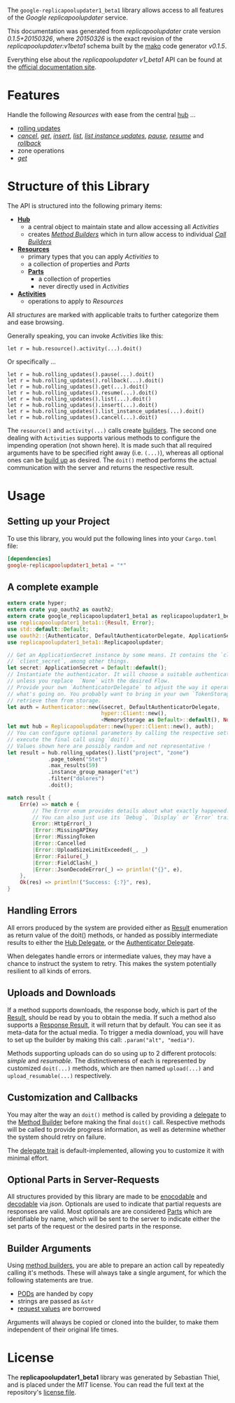 <!---
DO NOT EDIT !
This file was generated automatically from 'src/mako/api/README.md.mako'
DO NOT EDIT !
-->
The `google-replicapoolupdater1_beta1` library allows access to all features of the *Google replicapoolupdater* service.

This documentation was generated from *replicapoolupdater* crate version *0.1.5+20150326*, where *20150326* is the exact revision of the *replicapoolupdater:v1beta1* schema built by the [mako](http://www.makotemplates.org/) code generator *v0.1.5*.

Everything else about the *replicapoolupdater* *v1_beta1* API can be found at the
[official documentation site](https://cloud.google.com/compute/docs/instance-groups/manager/#applying_rolling_updates_using_the_updater_service).
# Features

Handle the following *Resources* with ease from the central [hub](http://byron.github.io/google-apis-rs/google_replicapoolupdater1_beta1/struct.Replicapoolupdater.html) ... 

* [rolling updates](http://byron.github.io/google-apis-rs/google_replicapoolupdater1_beta1/struct.RollingUpdate.html)
 * [*cancel*](http://byron.github.io/google-apis-rs/google_replicapoolupdater1_beta1/struct.RollingUpdateCancelCall.html), [*get*](http://byron.github.io/google-apis-rs/google_replicapoolupdater1_beta1/struct.RollingUpdateGetCall.html), [*insert*](http://byron.github.io/google-apis-rs/google_replicapoolupdater1_beta1/struct.RollingUpdateInsertCall.html), [*list*](http://byron.github.io/google-apis-rs/google_replicapoolupdater1_beta1/struct.RollingUpdateListCall.html), [*list instance updates*](http://byron.github.io/google-apis-rs/google_replicapoolupdater1_beta1/struct.RollingUpdateListInstanceUpdateCall.html), [*pause*](http://byron.github.io/google-apis-rs/google_replicapoolupdater1_beta1/struct.RollingUpdatePauseCall.html), [*resume*](http://byron.github.io/google-apis-rs/google_replicapoolupdater1_beta1/struct.RollingUpdateResumeCall.html) and [*rollback*](http://byron.github.io/google-apis-rs/google_replicapoolupdater1_beta1/struct.RollingUpdateRollbackCall.html)
* zone operations
 * [*get*](http://byron.github.io/google-apis-rs/google_replicapoolupdater1_beta1/struct.ZoneOperationGetCall.html)




# Structure of this Library

The API is structured into the following primary items:

* **[Hub](http://byron.github.io/google-apis-rs/google_replicapoolupdater1_beta1/struct.Replicapoolupdater.html)**
    * a central object to maintain state and allow accessing all *Activities*
    * creates [*Method Builders*](http://byron.github.io/google-apis-rs/google_replicapoolupdater1_beta1/trait.MethodsBuilder.html) which in turn
      allow access to individual [*Call Builders*](http://byron.github.io/google-apis-rs/google_replicapoolupdater1_beta1/trait.CallBuilder.html)
* **[Resources](http://byron.github.io/google-apis-rs/google_replicapoolupdater1_beta1/trait.Resource.html)**
    * primary types that you can apply *Activities* to
    * a collection of properties and *Parts*
    * **[Parts](http://byron.github.io/google-apis-rs/google_replicapoolupdater1_beta1/trait.Part.html)**
        * a collection of properties
        * never directly used in *Activities*
* **[Activities](http://byron.github.io/google-apis-rs/google_replicapoolupdater1_beta1/trait.CallBuilder.html)**
    * operations to apply to *Resources*

All *structures* are marked with applicable traits to further categorize them and ease browsing.

Generally speaking, you can invoke *Activities* like this:

```Rust,ignore
let r = hub.resource().activity(...).doit()
```

Or specifically ...

```ignore
let r = hub.rolling_updates().pause(...).doit()
let r = hub.rolling_updates().rollback(...).doit()
let r = hub.rolling_updates().get(...).doit()
let r = hub.rolling_updates().resume(...).doit()
let r = hub.rolling_updates().list(...).doit()
let r = hub.rolling_updates().insert(...).doit()
let r = hub.rolling_updates().list_instance_updates(...).doit()
let r = hub.rolling_updates().cancel(...).doit()
```

The `resource()` and `activity(...)` calls create [builders][builder-pattern]. The second one dealing with `Activities` 
supports various methods to configure the impending operation (not shown here). It is made such that all required arguments have to be 
specified right away (i.e. `(...)`), whereas all optional ones can be [build up][builder-pattern] as desired.
The `doit()` method performs the actual communication with the server and returns the respective result.

# Usage

## Setting up your Project

To use this library, you would put the following lines into your `Cargo.toml` file:

```toml
[dependencies]
google-replicapoolupdater1_beta1 = "*"
```

## A complete example

```Rust
extern crate hyper;
extern crate yup_oauth2 as oauth2;
extern crate google_replicapoolupdater1_beta1 as replicapoolupdater1_beta1;
use replicapoolupdater1_beta1::{Result, Error};
use std::default::Default;
use oauth2::{Authenticator, DefaultAuthenticatorDelegate, ApplicationSecret, MemoryStorage};
use replicapoolupdater1_beta1::Replicapoolupdater;

// Get an ApplicationSecret instance by some means. It contains the `client_id` and 
// `client_secret`, among other things.
let secret: ApplicationSecret = Default::default();
// Instantiate the authenticator. It will choose a suitable authentication flow for you, 
// unless you replace  `None` with the desired Flow.
// Provide your own `AuthenticatorDelegate` to adjust the way it operates and get feedback about 
// what's going on. You probably want to bring in your own `TokenStorage` to persist tokens and
// retrieve them from storage.
let auth = Authenticator::new(&secret, DefaultAuthenticatorDelegate,
                              hyper::Client::new(),
                              <MemoryStorage as Default>::default(), None);
let mut hub = Replicapoolupdater::new(hyper::Client::new(), auth);
// You can configure optional parameters by calling the respective setters at will, and
// execute the final call using `doit()`.
// Values shown here are possibly random and not representative !
let result = hub.rolling_updates().list("project", "zone")
             .page_token("Stet")
             .max_results(59)
             .instance_group_manager("et")
             .filter("dolores")
             .doit();

match result {
    Err(e) => match e {
        // The Error enum provides details about what exactly happened.
        // You can also just use its `Debug`, `Display` or `Error` traits
        Error::HttpError(_)
        |Error::MissingAPIKey
        |Error::MissingToken
        |Error::Cancelled
        |Error::UploadSizeLimitExceeded(_, _)
        |Error::Failure(_)
        |Error::FieldClash(_)
        |Error::JsonDecodeError(_) => println!("{}", e),
    },
    Ok(res) => println!("Success: {:?}", res),
}

```
## Handling Errors

All errors produced by the system are provided either as [Result](http://byron.github.io/google-apis-rs/google_replicapoolupdater1_beta1/enum.Result.html) enumeration as return value of 
the doit() methods, or handed as possibly intermediate results to either the 
[Hub Delegate](http://byron.github.io/google-apis-rs/google_replicapoolupdater1_beta1/trait.Delegate.html), or the [Authenticator Delegate](http://byron.github.io/google-apis-rs/google_replicapoolupdater1_beta1/../yup-oauth2/trait.AuthenticatorDelegate.html).

When delegates handle errors or intermediate values, they may have a chance to instruct the system to retry. This 
makes the system potentially resilient to all kinds of errors.

## Uploads and Downloads
If a method supports downloads, the response body, which is part of the [Result](http://byron.github.io/google-apis-rs/google_replicapoolupdater1_beta1/enum.Result.html), should be
read by you to obtain the media.
If such a method also supports a [Response Result](http://byron.github.io/google-apis-rs/google_replicapoolupdater1_beta1/trait.ResponseResult.html), it will return that by default.
You can see it as meta-data for the actual media. To trigger a media download, you will have to set up the builder by making
this call: `.param("alt", "media")`.

Methods supporting uploads can do so using up to 2 different protocols: 
*simple* and *resumable*. The distinctiveness of each is represented by customized 
`doit(...)` methods, which are then named `upload(...)` and `upload_resumable(...)` respectively.

## Customization and Callbacks

You may alter the way an `doit()` method is called by providing a [delegate](http://byron.github.io/google-apis-rs/google_replicapoolupdater1_beta1/trait.Delegate.html) to the 
[Method Builder](http://byron.github.io/google-apis-rs/google_replicapoolupdater1_beta1/trait.CallBuilder.html) before making the final `doit()` call. 
Respective methods will be called to provide progress information, as well as determine whether the system should 
retry on failure.

The [delegate trait](http://byron.github.io/google-apis-rs/google_replicapoolupdater1_beta1/trait.Delegate.html) is default-implemented, allowing you to customize it with minimal effort.

## Optional Parts in Server-Requests

All structures provided by this library are made to be [enocodable](http://byron.github.io/google-apis-rs/google_replicapoolupdater1_beta1/trait.RequestValue.html) and 
[decodable](http://byron.github.io/google-apis-rs/google_replicapoolupdater1_beta1/trait.ResponseResult.html) via *json*. Optionals are used to indicate that partial requests are responses 
are valid.
Most optionals are are considered [Parts](http://byron.github.io/google-apis-rs/google_replicapoolupdater1_beta1/trait.Part.html) which are identifiable by name, which will be sent to 
the server to indicate either the set parts of the request or the desired parts in the response.

## Builder Arguments

Using [method builders](http://byron.github.io/google-apis-rs/google_replicapoolupdater1_beta1/trait.CallBuilder.html), you are able to prepare an action call by repeatedly calling it's methods.
These will always take a single argument, for which the following statements are true.

* [PODs][wiki-pod] are handed by copy
* strings are passed as `&str`
* [request values](http://byron.github.io/google-apis-rs/google_replicapoolupdater1_beta1/trait.RequestValue.html) are borrowed

Arguments will always be copied or cloned into the builder, to make them independent of their original life times.

[wiki-pod]: http://en.wikipedia.org/wiki/Plain_old_data_structure
[builder-pattern]: http://en.wikipedia.org/wiki/Builder_pattern
[google-go-api]: https://github.com/google/google-api-go-client

# License
The **replicapoolupdater1_beta1** library was generated by Sebastian Thiel, and is placed 
under the *MIT* license.
You can read the full text at the repository's [license file][repo-license].

[repo-license]: https://github.com/Byron/google-apis-rs/LICENSE.md
